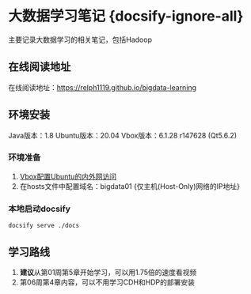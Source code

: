 # 大数据学习笔记 {docsify-ignore-all}
主要记录大数据学习的相关笔记，包括Hadoop

## 在线阅读地址
在线阅读地址：https://relph1119.github.io/bigdata-learning

## 环境安装
Java版本：1.8
Ubuntu版本：20.04
Vbox版本：6.1.28 r147628 (Qt5.6.2)

### 环境准备
1. [Vbox配置Ubuntu的内外网访问](https://www.bilibili.com/video/av635603180/?vd_source=f4026a4ceb494a56ed0e12df39ea2d37)
2. 在hosts文件中配置域名：bigdata01 {仅主机(Host-Only)网络的IP地址}

### 本地启动docsify
```shell
docsify serve ./docs
```

## 学习路线
1. **建议**从第01周第5章开始学习，可以用1.75倍的速度看视频
2. 第06周第4章内容，可以不用学习CDH和HDP的部署安装
